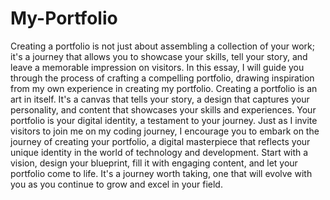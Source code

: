 # My-Portfolio
Creating a portfolio is not just about assembling a collection of your work; it's a journey that allows you to showcase your skills, tell your story, and leave a memorable impression on visitors. In this essay, I will guide you through the process of crafting a compelling portfolio, drawing inspiration from my own experience in creating my portfolio.
Creating a portfolio is an art in itself. It's a canvas that tells your story, a design that captures your personality, and content that showcases your skills and experiences. Your portfolio is your digital identity, a testament to your journey. Just as I invite visitors to join me on my coding journey, I encourage you to embark on the journey of creating your portfolio, a digital masterpiece that reflects your unique identity in the world of technology and development. Start with a vision, design your blueprint, fill it with engaging content, and let your portfolio come to life. It's a journey worth taking, one that will evolve with you as you continue to grow and excel in your field.
